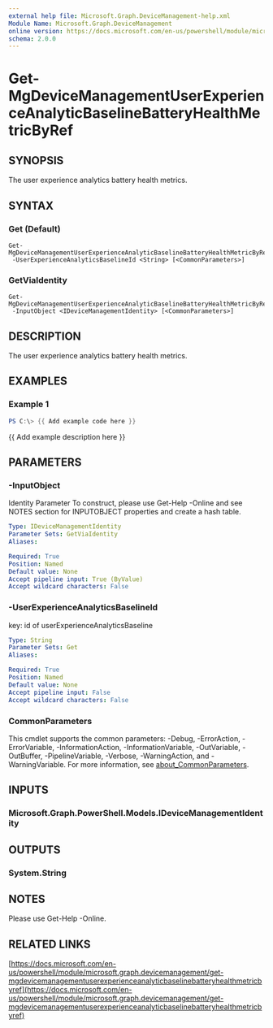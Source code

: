 ```yaml
---
external help file: Microsoft.Graph.DeviceManagement-help.xml
Module Name: Microsoft.Graph.DeviceManagement
online version: https://docs.microsoft.com/en-us/powershell/module/microsoft.graph.devicemanagement/get-mgdevicemanagementuserexperienceanalyticbaselinebatteryhealthmetricbyref
schema: 2.0.0
---
```


# Get-MgDeviceManagementUserExperienceAnalyticBaselineBatteryHealthMetricByRef

## SYNOPSIS
The user experience analytics battery health metrics.

## SYNTAX

### Get (Default)
```
Get-MgDeviceManagementUserExperienceAnalyticBaselineBatteryHealthMetricByRef
 -UserExperienceAnalyticsBaselineId <String> [<CommonParameters>]
```

### GetViaIdentity
```
Get-MgDeviceManagementUserExperienceAnalyticBaselineBatteryHealthMetricByRef
 -InputObject <IDeviceManagementIdentity> [<CommonParameters>]
```

## DESCRIPTION
The user experience analytics battery health metrics.

## EXAMPLES

### Example 1
```powershell
PS C:\> {{ Add example code here }}
```

{{ Add example description here }}

## PARAMETERS

### -InputObject
Identity Parameter
To construct, please use Get-Help -Online and see NOTES section for INPUTOBJECT properties and create a hash table.

```yaml
Type: IDeviceManagementIdentity
Parameter Sets: GetViaIdentity
Aliases:

Required: True
Position: Named
Default value: None
Accept pipeline input: True (ByValue)
Accept wildcard characters: False
```

### -UserExperienceAnalyticsBaselineId
key: id of userExperienceAnalyticsBaseline

```yaml
Type: String
Parameter Sets: Get
Aliases:

Required: True
Position: Named
Default value: None
Accept pipeline input: False
Accept wildcard characters: False
```

### CommonParameters
This cmdlet supports the common parameters: -Debug, -ErrorAction, -ErrorVariable, -InformationAction, -InformationVariable, -OutVariable, -OutBuffer, -PipelineVariable, -Verbose, -WarningAction, and -WarningVariable. For more information, see [about_CommonParameters](http://go.microsoft.com/fwlink/?LinkID=113216).

## INPUTS

### Microsoft.Graph.PowerShell.Models.IDeviceManagementIdentity
## OUTPUTS

### System.String
## NOTES
Please use Get-Help -Online.

## RELATED LINKS

[https://docs.microsoft.com/en-us/powershell/module/microsoft.graph.devicemanagement/get-mgdevicemanagementuserexperienceanalyticbaselinebatteryhealthmetricbyref](https://docs.microsoft.com/en-us/powershell/module/microsoft.graph.devicemanagement/get-mgdevicemanagementuserexperienceanalyticbaselinebatteryhealthmetricbyref)

